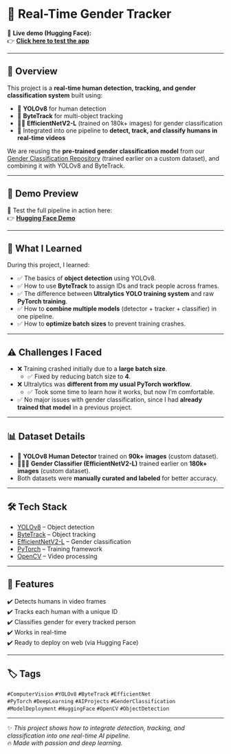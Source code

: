 # 👤 Real-Time Gender Tracker  

🎯 **Live demo (Hugging Face):**  
👉 [**Click here to test the app**](https://zain1133604-gender-classification-tracker.hf.space/docs)  

---

## 📌 Overview  

This project is a **real-time human detection, tracking, and gender classification system** built using:  
- 🧠 **YOLOv8** for human detection  
- 🎯 **ByteTrack** for multi-object tracking  
- 👨‍🦰 **EfficientNetV2-L** (trained on 180k+ images) for gender classification  
- 🔄 Integrated into one pipeline to **detect, track, and classify humans in real-time videos**  

We are reusing the **pre-trained gender classification model** from our [Gender Classification Repository](https://github.com/zain1133604/efficientnetv2-gender-classification) (trained earlier on a custom dataset), and combining it with YOLOv8 and ByteTrack.  

---

## 🎥 Demo Preview  
🧪 Test the full pipeline in action here:  
👉 [**Hugging Face Demo**](https://zain1133604-gender-classification-tracker.hf.space/docs)  

---

## 🧠 What I Learned  
During this project, I learned:  
- ✅ The basics of **object detection** using YOLOv8.  
- ✅ How to use **ByteTrack** to assign IDs and track people across frames.  
- ✅ The difference between **Ultralytics YOLO training system** and raw **PyTorch training**.  
- ✅ How to **combine multiple models** (detector + tracker + classifier) in one pipeline.  
- ✅ How to **optimize batch sizes** to prevent training crashes.  

---

## ⚠️ Challenges I Faced  
- ❌ Training crashed initially due to a **large batch size**.  
   - ✅ Fixed by reducing batch size to **4**.  
- ❌ Ultralytics was **different from my usual PyTorch workflow**.  
   - ✅ Took some time to learn how it works, but now I’m comfortable.  
- ✅ No major issues with gender classification, since I had **already trained that model** in a previous project.  

---

## 📊 Dataset Details  
- 🧍 **YOLOv8 Human Detector** trained on **90k+ images** (custom dataset).  
- 🧑‍🤝‍🧑 **Gender Classifier (EfficientNetV2-L)** trained earlier on **180k+ images** (custom dataset).  
- Both datasets were **manually curated and labeled** for better accuracy.  

---

## 🛠️ Tech Stack  
- [YOLOv8](https://github.com/ultralytics/ultralytics) – Object detection  
- [ByteTrack](https://github.com/ifzhang/ByteTrack) – Object tracking  
- [EfficientNetV2-L](https://arxiv.org/abs/2104.00298) – Gender classification  
- [PyTorch](https://pytorch.org/) – Training framework  
- [OpenCV](https://opencv.org/) – Video processing  

---

## 🧪 Features  
✔️ Detects humans in video frames  
✔️ Tracks each human with a unique ID  
✔️ Classifies gender for every tracked person  
✔️ Works in real-time  
✔️ Ready to deploy on web (via Hugging Face)  

---

## 🏷️ Tags  
`#ComputerVision` `#YOLOv8` `#ByteTrack` `#EfficientNet`  
`#PyTorch` `#DeepLearning` `#AIProjects` `#GenderClassification`  
`#ModelDeployment` `#HuggingFace` `#OpenCV` `#ObjectDetection`  

---

✨ *This project shows how to integrate detection, tracking, and classification into one real-time AI pipeline.*  
🔥 *Made with passion and deep learning.*  
